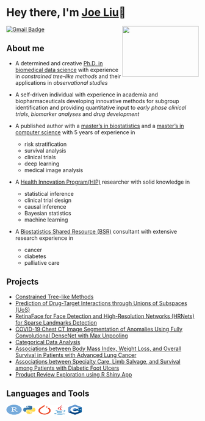 <h1>Hey there, I'm <a href="https://github.com/yzliu1995">Joe Liu</a>👋</h1>
<img align="right" width="200" height="133" src="https://biostat.wiscweb.wisc.edu/wp-content/uploads/sites/1008/2020/10/Joe-Liu-600x400.png">

[![Gmail Badge](https://github.com/gauravghongde/social-icons/blob/master/SVG/Color/Gmail.svg)](mailto:yingzhou6666@gmail.com)

<h2>About me</h2>

- A determined and creative <a  href="https://biostat.wiscweb.wisc.edu">Ph.D. in biomedical data science</a> with experience in *constrained tree-like methods* and their applications in *observational studies*

- A self-driven individual with experience in academia and biopharmaceuticals developing innovative methods for subgroup identification and providing quantitative input to *early phase clinical trials*, *biomarker analyses* and *drug development*

- A published author with a <a  href="https://biostat.duke.edu/education-and-training/master-biostatistics">master’s in biostatistics</a> and a <a  href="https://www.cs.wisc.edu/our-graduate-degrees-programs/">master’s in computer science</a> with 5 years of experience in       
  - risk stratification
  - survival analysis
  - clinical trials
  - deep learning
  - medical image analysis
  
- A <a  href="https://hip.wisc.edu">Health Innovation Program(HIP)</a> researcher with solid knowledge in
  - statistical inference
  - clinical trial design
  - causal inference
  - Bayesian statistics
  - machine learning
  
- A <a  href="https://cancer.wisc.edu/research/resources/bsr/">Biostatistics Shared Resource (BSR)</a> consultant with extensive research experience in 
  - cancer
  - diabetes
  - palliative care

<h2>Projects</h2>

- <a  href="https://github.com/yzliu1995/Constrained_Tree_Methods">Constrained Tree-like Methods</a>
- <a  href="https://github.com/yzliu1995/Subspace_Clustering_Drug_discovery">Prediction of Drug-Target Interactions through Unions of Subspaces (UoS)</a>
- <a  href="https://github.com/yzliu1995/Face_in_the_Wild_RetinaFace_HR_Net">RetinaFace for Face Detection and High-Resolution Networks (HRNets) for Sparse Landmarks Detection</a>
- <a  href="https://github.com/yzliu1995/Fully-Convolutional-DenseNet-with-Max-Unpooling">COVID-19 Chest CT Image Segmentation of Anomalies Using Fully Convolutional DenseNet with Max Unpooling</a>
- <a  href="https://github.com/yzliu1995/The_Efficacy_of_A_New_Drug">Categorical Data Analysis</a>
- <a  href="https://github.com/yzliu1995/BMI_WL">Associations between Body Mass Index, Weight Loss, and Overall Survival in Patients with Advanced Lung Cancer</a>
- <a  href="https://github.com/yzliu1995/Diabetic_Foot_Ulcers">Associations between Specialty Care, Limb Salvage, and Survival among Patients with Diabetic Foot Ulcers</a>
- <a  href="https://github.com/yzliu1995/R_Shiny_App">Product Review Exploration using R Shiny App</a>

<h2 align="left">Languages and Tools</h2>

<img align="left" width="40" height="26" src="https://github.com/devicons/devicon/blob/master/icons/rstudio/rstudio-original.svg">
<img align="left" width="40" height="26" src="https://github.com/devicons/devicon/blob/master/icons/python/python-original.svg"><img align="left" width="40" height="26" src="https://github.com/devicons/devicon/blob/master/icons/pytorch/pytorch-original.svg"><img align="left" width="40" height="26" src="https://github.com/devicons/devicon/blob/master/icons/java/java-original.svg"><img align="left" width="40" height="26" src="https://github.com/devicons/devicon/blob/master/icons/cplusplus/cplusplus-original.svg">
